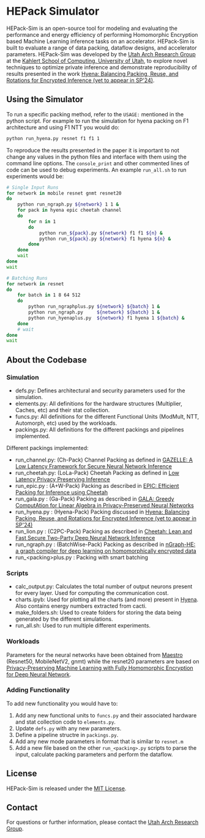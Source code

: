# HEPack Simulator

HEPack-Sim is an open-source tool for modeling and evaluating the performance and energy efficiency of performing Homomorphic Encryption based Machine Learning inference tasks on an accelerator. HEPack-Sim is built to evaluate a range of data packing, dataflow designs, and accelerator parameters.  HEPack-Sim was developed by the [Utah Arch Research Group](https://arch.cs.utah.edu/) at the [Kahlert School of Computing, University of Utah](https://www.cs.utah.edu/), to explore novel techniques to optimize private inference and demonstrate reproducibility of results presented in the work [Hyena: Balancing Packing, Reuse, and Rotations for Encrypted Inference (yet to appear in SP'24)](). 

## Using the Simulator

To run a specific packing method, refer to the `USAGE:` mentioned in the python script. For example to run the simulation for hyena packing on F1 architecture and using F1 NTT you would do:

```bash
python run_hyena.py resnet f1 f1 1
```

To reproduce the results presented in the paper it is important to not change any values in the python files and interface with them using the command line options. The `console_print` and other commented lines of code can be used to debug experiments. An example `run_all.sh` to run experiments would be:

```bash
# Single Input Runs
for network in mobile resnet gnmt resnet20
do
    python run_ngraph.py ${network} 1 1 &
    for pack in hyena epic cheetah channel
    do
        for n in 1
        do
            python run_${pack}.py ${network} f1 f1 ${n} &
            python run_${pack}.py ${network} f1 hyena ${n} &
        done    
    done
    wait
done
wait

# Batching Runs
for network in resnet
do
    for batch in 1 8 64 512
    do
        python run_ngraphplus.py ${network} ${batch} 1 &
        python run_ngraph.py     ${network} ${batch} 1 &
        python run_hyenaplus.py  ${network} f1 hyena 1 ${batch} &
    done
    # wait
done
wait
```

## About the Codebase

### Simulation

- defs.py: Defines architectural and security parameters used for the simulation.
- elements.py: All definitions for the hardware structures (Multiplier, Caches, etc) and their stat collection.
- funcs.py: All definitions for the different Functional Units (ModMult, NTT, Automorph, etc) used by the workloads.
- packings.py: All definitions for the different packings and pipelines implemented.

Different packings implemented:

- run_channel.py: (Ch-Pack) Channel Packing as defined in [GAZELLE: A Low Latency Framework for Secure Neural Network Inference](https://www.usenix.org/conference/usenixsecurity18/presentation/juvekar)
- run_cheetah.py: (LoLa-Pack) Cheetah Packing as defined in [Low Latency Privacy Preserving Inference](https://arxiv.org/abs/1812.10659)
- run_epic.py   : (A+W-Pack) Packing as described in [EPIC: Efficient Packing for Inference using Cheetah](https://sarabjeetsingh007.github.io/files/cogarch22.pdf)
- run_gala.py   : (Ga-Pack) Packing as described in [GALA: Greedy ComputAtion for Linear Algebra in Privacy-Preserved Neural Networks](https://arxiv.org/abs/2105.01827)
- run_hyena.py  : (Hyena-Pack) Packing discussed in [Hyena: Balancing Packing, Reuse, and Rotations for Encrypted Inference (yet to appear in SP'24)]()
- run_lion.py   : (C2PC-Pack) Packing as described in [Cheetah: Lean and Fast Secure Two-Party Deep Neural Network Inference](https://www.usenix.org/conference/usenixsecurity22/presentation/huang-zhicong)
- run_ngraph.py : (BatchWise-Pack) Packing as described in [nGraph-HE: a graph compiler for deep learning on homomorphically encrypted data](https://dl.acm.org/doi/abs/10.1145/3310273.3323047)
- run_\<packing\>plus.py : Packing with smart batching

### Scripts

- calc_output.py: Calculates the total number of output neurons present for every layer. Used for computing the communication cost.
- charts.ipyb: Used for plotting all the charts (and more) present in [Hyena](). Also contains energy numbers extracted from cacti.
- make_folders.sh: Used to create folders for storing the data being generated by the different simulations.
- run_all.sh: Used to run multiple different experiments.

### Workloads

Parameters for the neural networks have been obtained from [Maestro](https://github.com/maestro-project/maestro/tree/master/data/model) (Resnet50, MobileNetV2, gnmt) while the resnet20 parameters are based on [Privacy-Preserving Machine Learning with Fully Homomorphic Encryption for Deep Neural Network](https://arxiv.org/abs/2106.07229).


### Adding Functionality

To add new functionality you would have to:

1. Add any new functional units to `funcs.py` and their associated hardware and stat collection code to `elements.py`.
2. Update `defs.py` with any new parameters.
3. Define a pipeline structre in `packings.py`.
4. Add any new mode parameters in format that is similar to `resnet.m`
5. Add a new file based on the other `run_<packing>.py` scripts to parse the input, calculate packing parameters and perform the dataflow.

## License

HEPack-Sim is released under the [MIT License](LICENSE).

## Contact

For questions or further information, please contact the [Utah Arch Research Group](https://arch.cs.utah.edu/).
